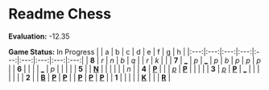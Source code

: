 # Readme Chess

**Evaluation:** -12.35

**Game Status:** In Progress
|     |  a  |  b  |  c  |  d  |  e  |  f  |  g  |  h  |
|:---:|:---:|:---:|:---:|:---:|:---:|:---:|:---:|:---:|
|  **8**  |  _r_  |  _n_  |  _b_  |  _q_  |     |  _r_  |  _k_  |     |
|  **7**  |  [_](http://localhost:8080/api/chess/play?move=b5a7)  |  _p_  |  [_](http://localhost:8080/api/chess/play?move=b5c7)  |  _p_  |  _b_  |  _p_  |  _p_  |  _p_  |
|  **6**  |     |     |     |  [_](http://localhost:8080/api/chess/play?move=b5d6)  |  _p_  |     |     |     |
|  **5**  |     |  [**N**](http://localhost:8080/api/chess/select?square=b5)  |     |     |     |     |     |  _n_  |
|  **4**  |  [**P**](http://localhost:8080/api/chess/select?square=a4)  |     |     |  [_p_](http://localhost:8080/api/chess/play?move=b5d4)  |  [**P**](http://localhost:8080/api/chess/select?square=e4)  |     |     |     |
|  **3**  |  [_p_](http://localhost:8080/api/chess/play?move=b5a3)  |  [**P**](http://localhost:8080/api/chess/select?square=b3)  |  [_](http://localhost:8080/api/chess/play?move=b5c3)  |     |     |     |     |     |
|  **2**  |     |  [**B**](http://localhost:8080/api/chess/select?square=b2)  |  [**P**](http://localhost:8080/api/chess/select?square=c2)  |  [**P**](http://localhost:8080/api/chess/select?square=d2)  |     |  [**P**](http://localhost:8080/api/chess/select?square=f2)  |  [**P**](http://localhost:8080/api/chess/select?square=g2)  |  [**P**](http://localhost:8080/api/chess/select?square=h2)  |
|  **1**  |     |     |     |     |  [**K**](http://localhost:8080/api/chess/select?square=e1)  |     |     |  [**R**](http://localhost:8080/api/chess/select?square=h1)  |